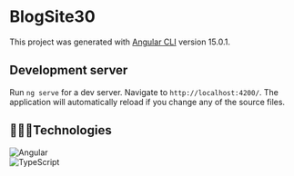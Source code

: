 # BlogSite30

This project was generated with [Angular CLI](https://github.com/angular/angular-cli) version 15.0.1.

## Development server

Run `ng serve` for a dev server. Navigate to `http://localhost:4200/`. The application will automatically reload if you change any of the source files.

## 👩🏻‍💻Technologies
![Angular](https://img.shields.io/badge/angular-%2320232a.svg?style=for-the-badge&logo=angular&logoColor=%2361DAFB&labelColor=black)
<br>
![TypeScript](https://img.shields.io/badge/-Typescript-007acc?style=for-the-badge&labelColor=black&logo=typescript&logoColor=007acc)
<br>
